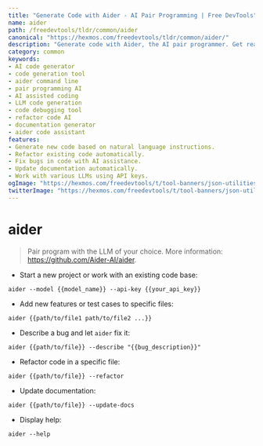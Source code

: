 ```yaml
---
title: "Generate Code with Aider - AI Pair Programming | Free DevTools"
name: aider
path: /freedevtools/tldr/common/aider
canonical: "https://hexmos.com/freedevtools/tldr/common/aider/"
description: "Generate code with Aider, the AI pair programmer. Get real-time code generation and debugging assistance using natural language. Free online tool, no registration required."
category: common
keywords:
- AI code generator
- code generation tool
- aider command line
- pair programming AI
- AI assisted coding
- LLM code generation
- code debugging tool
- refactor code AI
- documentation generator
- aider code assistant
features:
- Generate new code based on natural language instructions.
- Refactor existing code automatically.
- Fix bugs in code with AI assistance.
- Update documentation automatically.
- Work with various LLMs using API keys.
ogImage: "https://hexmos.com/freedevtools/t/tool-banners/json-utilities-banner.png"
twitterImage: "https://hexmos.com/freedevtools/t/tool-banners/json-utilities-banner.png"
---
```


# aider

> Pair program with the LLM of your choice.
> More information: <https://github.com/Aider-AI/aider>.

- Start a new project or work with an existing code base:

`aider --model {{model_name}} --api-key {{your_api_key}}`

- Add new features or test cases to specific files:

`aider {{path/to/file1 path/to/file2 ...}}`

- Describe a bug and let `aider` fix it:

`aider {{path/to/file}} --describe "{{bug_description}}"`

- Refactor code in a specific file:

`aider {{path/to/file}} --refactor`

- Update documentation:

`aider {{path/to/file}} --update-docs`

- Display help:

`aider --help`

